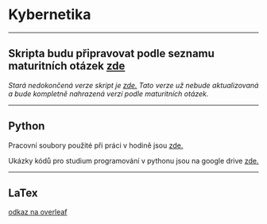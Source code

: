 # Kybernetika
---

## Skripta budu připravovat podle seznamu maturitních otázek [zde](./kybernetika/maturitni_otazky.md)


*Stará nedokončená verze skript je [zde.](./kybernetika_old/obsah.md) 
Tato verze už nebude aktualizovaná a bude kompletně nahrazená verzí podle maturitních otázek.*

---

## Python
Pracovní soubory použité při práci v hodině jsou [zde.](./python) 

Ukázky kódů pro studium programování v pythonu jsou na google drive [zde.](https://drive.google.com/drive/folders/1s2Ro3sDp8V0Yys9CvbpZPHJfNEfkoyw1?usp=sharing)

---
## LaTex
[odkaz na overleaf](https://www.overleaf.com/read/pzfsjzkfbygq#4a9376)
